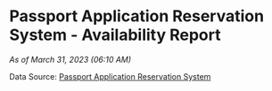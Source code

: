 # Passport Application Reservation System - Availability Report

*As of March 31, 2023 (06:10 AM)*

Data Source: [Passport Application Reservation System](https://eservices.immigration.gov.lk:8443/appointment/pages/reservationApplication.xhtml)